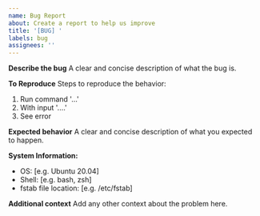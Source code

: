 ```yaml
---
name: Bug Report
about: Create a report to help us improve
title: '[BUG] '
labels: bug
assignees: ''
---
```


**Describe the bug**
A clear and concise description of what the bug is.

**To Reproduce**
Steps to reproduce the behavior:
1. Run command '...'
2. With input '....'
3. See error

**Expected behavior**
A clear and concise description of what you expected to happen.

**System Information:**
 - OS: [e.g. Ubuntu 20.04]
 - Shell: [e.g. bash, zsh]
 - fstab file location: [e.g. /etc/fstab]

**Additional context**
Add any other context about the problem here.
